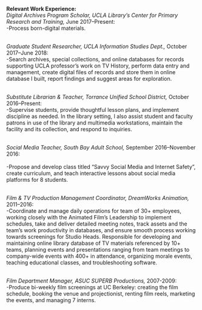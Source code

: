 <b>Relevant Work Experience:</b> <br>
*Digital Archives Program Scholar, UCLA Library’s Center for Primary Research and Training,* June 2017–Present:<br> 
-Process born-digital materials. <br><br>

*Graduate Student Researcher, UCLA Information Studies Dept.,* October 2017–June 2018: <br>
-Search archives, special collections, and online databases for records supporting UCLA professor’s work on TV History, perform data entry and management, create digital files of records and store them in online database I built, report findings and suggest areas for exploration.<br><br>

*Substitute Librarian & Teacher, Torrance Unified School District,* October 2016–Present:<br>
-Supervise students, provide thoughtful lesson plans, and implement discipline as needed. In the library setting, I also assist student and faculty patrons in use of the library and multimedia workstations, maintain the facility and its collection, and respond to inquiries.<br><br>

*Social Media Teacher, South Bay Adult School,* September 2016–November 2016:<br><br>
-Propose and develop class titled “Savvy Social Media and Internet Safety”, create curriculum, and teach interactive lessons about social media platforms for 8 students.<br><br>

*Film & TV Production Management Coordinator, DreamWorks Animation,* 2011–2016:<br>
-Coordinate and manage daily operations for team of 30+ employees, working closely with the Animated Film’s Leadership to implement schedules, take and deliver detailed meeting notes, track assets and the team’s work productivity in databases, and ensure smooth process working towards screenings for Studio Heads. Responsible for developing and maintaining online library database of TV materials referenced by 10+  teams, planning events and presentations ranging from team meetings to company-wide events with 400+ in attendance, organizing morale events, teaching educational classes, and troubleshooting software.<br><br>

*Film Department Manager, ASUC SUPERB Productions,* 2007-2009:<br>
-Produce bi-weekly film screenings at UC Berkeley: creating the film schedule, booking the venue and projectionist, renting film reels, marketing the events, and managing 7 interns.<br><br>

